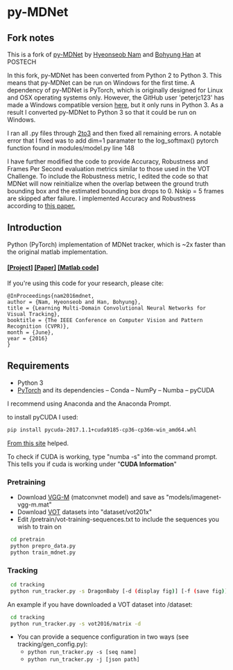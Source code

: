 # py-MDNet

## Fork notes

This is a fork of [py-MDNet](https://github.com/HyeonseobNam/py-MDNet) by [Hyeonseob Nam](https://kr.linkedin.com/in/hyeonseob-nam/) and [Bohyung Han](http://cvlab.postech.ac.kr/~bhhan/) at POSTECH

In this fork, py-MDNet has been converted from Python 2 to Python 3. 
This means that py-MDNet can be run on Windows for the first time. A dependency of py-MDNet is PyTorch, which is originally designed for Linux and OSX operating systems only. However, the GitHub user 'peterjc123' has made a Windows compatible version [here](https://github.com/peterjc123/pytorch-scripts), but it only runs in Python 3. As a result I converted py-MDNet to Python 3 so that it could be run on Windows.

I ran all .py files through [2to3](https://docs.python.org/2/library/2to3.html#using-2to3) and then fixed all remaining errors. A notable error that I fixed was to add dim=1 paramater to the log_softmax() pytorch function found in modules/model.py line 148

I have further modified the code to provide Accuracy, Robustness and Frames Per Second evaluation metrics similar to those used in the VOT Challenge. To include the Robustness metric, I edited the code so that MDNet will now reinitialize when the overlap between the ground truth bounding box and the estimated bounding box drops to 0. Nskip = 5 frames are skipped after failure. I implemented Accuracy and Robustness according to [this paper.](https://arxiv.org/pdf/1503.01313.pdf)

## Introduction
Python (PyTorch) implementation of MDNet tracker, which is ~2x faster than the original matlab implementation. 
#### [[Project]](http://cvlab.postech.ac.kr/research/mdnet/) [[Paper]](https://arxiv.org/abs/1510.07945) [[Matlab code]](https://github.com/HyeonseobNam/MDNet)

If you're using this code for your research, please cite:

	@InProceedings{nam2016mdnet,
	author = {Nam, Hyeonseob and Han, Bohyung},
	title = {Learning Multi-Domain Convolutional Neural Networks for Visual Tracking},
	booktitle = {The IEEE Conference on Computer Vision and Pattern Recognition (CVPR)},
	month = {June},
	year = {2016}
	}
 
## Requirements
- Python 3
- [PyTorch](http://pytorch.org/) and its dependencies 
– Conda
– NumPy
– Numba
– pyCUDA

I recommend using Anaconda and the Anaconda Prompt. 

to install pyCUDA I used:
```bash
pip install pycuda-2017.1.1+cuda9185-cp36-cp36m-win_amd64.whl 
```
[From this site]( https://www.ibm.com/developerworks/community/blogs/jfp/entry/Installing_PyCUDA_On_Anaconda_For_Windows?lang=en) helped.

To check if CUDA is working, type "numba -s" into the command prompt. This tells you if cuda is working under "__CUDA Information__"

### Pretraining
 - Download [VGG-M](http://www.vlfeat.org/matconvnet/models/imagenet-vgg-m.mat) (matconvnet model) and save as "models/imagenet-vgg-m.mat"
 - Download [VOT](http://www.votchallenge.net/) datasets into "dataset/vot201x"
 - Edit /pretrain/vot-training-sequences.txt to include the sequences you wish to train on
``` bash
 cd pretrain
 python prepro_data.py
 python train_mdnet.py
```

### Tracking
```bash
 cd tracking
 python run_tracker.py -s DragonBaby [-d (display fig)] [-f (save fig)]
```

An example if you have downloaded a VOT dataset into /dataset:
```bash
 cd tracking
 python run_tracker.py -s vot2016/matrix -d 
```


 - You can provide a sequence configuration in two ways (see tracking/gen_config.py):
   - ```python run_tracker.py -s [seq name]```
   - ```python run_tracker.py -j [json path]```
 

